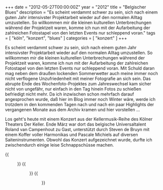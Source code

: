 +++
date = "2012-05-27T00:00:00Z"
year = "2012"
title = "Belgischer Blues"
description = "Es scheint verdammt schwer zu sein, sich nach einem guten Jahr intensivster Projektarbeit wieder auf den normalen Alltag umzustellen. So willkommen mir die kleinen kulturellen Unterbrechungen während der Projektzeit waren, komme ich nun mit der Aufarbeitung der zahlreichen Fotostapel von den letzten Events nur schleppend voran."
tags = [ "köln", "konzert", "blues" ]
categories = [ "konzert" ]
+++

Es scheint verdammt schwer zu sein, sich nach einem guten Jahr intensivster Projektarbeit wieder auf den normalen Alltag umzustellen. So willkommen mir die kleinen kulturellen Unterbrechungen während der Projektzeit waren, komme ich nun mit der Aufarbeitung der zahlreichen Fotostapel von den letzten Events nur schleppend voran. Mit Schuld daran mag neben dem draußen lockenden Sommerwetter auch meine  immer noch nicht verflogene Unzufriedenheit mit meiner Fotografie an sich sein. Das abrupte Ende des Wochenfoto-Projektes zum Jahreswechsel kam sicher nicht von ungefähr, nur einfach in den Tag hinein Fotos zu schießen befriedigt nicht mehr. Da ich inzwischen schon mehrfach darauf angesprochen wurde, daß hier im Blog immer noch Winter wäre, werde ich trotzdem in den kommenden Tagen nach und nach ein paar Highlights der vergangenen Monate aus dem Archiv kramen und hier vorstellen ...

Los geht's heute mit einem Konzert aus der Kellermusik-Reihe des Kölner Theaters Der Keller. Ende März war dort das belgische Universaltalent Roland van Campenhout zu Gast, unterstützt durch Steven de Bruyn mit einem Koffer voller Harmonikas und Pascale Michiels auf diversen Saiteninstrumenten. Obwohl das Konzert aufgezeichnet wurde, durfte ich zwischendurch einige leise Schnappschüsse machen.

{{<figure src="/images/2012/20120326-2123-016.jpg" title="Bluesfeeling - Roland van Campenhout">}}
{{<figure src="/images/2012/20120326-2226-056.jpg" title="Steven de Bruyn">}}
{{<figure src="/images/2012/20120326-2221-055.jpg" title="Saitenduell - Campenhout vs. Michiels">}}
